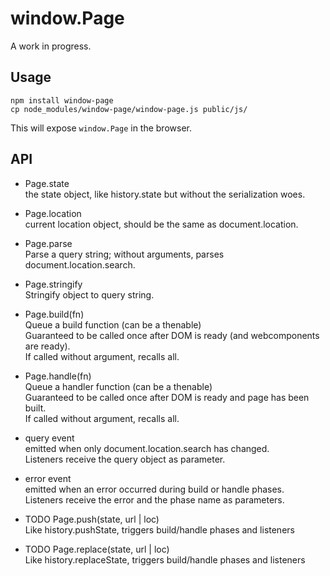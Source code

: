 window.Page
===========

A work in progress.

Usage
-----

```
npm install window-page
cp node_modules/window-page/window-page.js public/js/
```

This will expose `window.Page` in the browser.


API
---

* Page.state  
  the state object, like history.state but without the serialization woes.

* Page.location  
  current location object, should be the same as document.location.

* Page.parse  
  Parse a query string; without arguments, parses document.location.search.

* Page.stringify  
  Stringify object to query string.

* Page.build(fn)  
  Queue a build function (can be a thenable)  
  Guaranteed to be called once after DOM is ready (and webcomponents are ready).  
  If called without argument, recalls all.

* Page.handle(fn)  
  Queue a handler function (can be a thenable)  
  Guaranteed to be called once after DOM is ready and page has been built.  
  If called without argument, recalls all.

* query event  
  emitted when only document.location.search has changed.  
  Listeners receive the query object as parameter.

* error event  
  emitted when an error occurred during build or handle phases.  
  Listeners receive the error and the phase name as parameters.

* TODO Page.push(state, url | loc)  
  Like history.pushState, triggers build/handle phases and listeners

* TODO Page.replace(state, url | loc)  
  Like history.replaceState, triggers build/handle phases and listeners

